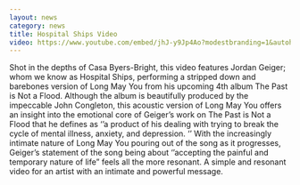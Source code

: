 ```yaml
---
layout: news
category: news
title: Hospital Ships Video
video: https://www.youtube.com/embed/jhJ-y9Jp4Ao?modestbranding=1&autohide=1&showinfo=0
---
```


Shot in the depths of Casa Byers-Bright, this video features Jordan Geiger; whom we know as Hospital Ships, performing a stripped down and barebones version of Long May You from his upcoming 4th album The Past is Not a Flood. Although the album is beautifully produced by the impeccable John Congleton, this acoustic version of Long May You offers an insight into the emotional core of Geiger’s work on The Past is Not a Flood that he defines as ‘’a product of his dealing with trying to break the cycle of mental illness, anxiety, and depression. ‘’ With the increasingly intimate nature of Long May You pouring out of the song as it progresses, Geiger’s statement of the song being about ‘’accepting the painful and temporary nature of life” feels all the more resonant. A simple and resonant video for an artist with an intimate and powerful message.
